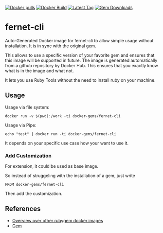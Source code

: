 [![Docker pulls](https://img.shields.io/docker/pulls/rubygem/fernet-cli.svg)](https://hub.docker.com/r/rubygem/fernet-cli/)
[![Docker Build](https://img.shields.io/docker/automated/rubygem/fernet-cli.svg)](https://hub.docker.com/r/rubygem/fernet-cli/)
[![Latest Tag](https://img.shields.io/github/tag/docker-rubygem/fernet-cli.svg)](https://hub.docker.com/r/rubygem/fernet-cli/)
[![Gem Downloads](https://img.shields.io/gem/dt/fernet-cli.svg)](https://rubygems.org/gems/fernet-cli/)
# fernet-cli

Auto-Generated Docker image for fernet-cli to allow simple usage without installation.
It is in sync with the original gem.

This allows to use a specific version of your favorite gem and ensures that this image will be supported in future.
The image is generated automatically from a github repository by Docker Hub.
This ensures that you exactly know what is in the image and what not.

It lets you use Ruby Tools without the need to install ruby on your machine.

## Usage

Usage via file system:

`docker run -v $(pwd):/work -ti docker-gems/fernet-cli`

Usage via Pipe:

`echo "test" | docker run -ti docker-gems/fernet-cli`

It depends on your specific use case how your want to use it.

### Add Customization

For extension, it could be used as base image.

So instead of struggeling with the installation of a gem, just write

`FROM docker-gems/fernet-cli`

Then add the customization.

## References

 - [Overview over other rubygem docker images](https://github.com/thinkbot/docker-rubygem)
 - [Gem](https://rubygems.org/gems/fernet-cli/)
